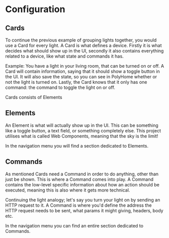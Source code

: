 # Configuration

## Cards

To continue the previous example of grouping lights together, you would use a Card for every light. A Card is what defines a device. Firstly it is what decides what should show up in the UI, secondly it also contains everything related to a device, like what state and commands it has.

Example: You have a light in your living room, that can be turned on or off. A Card will contain information, saying that it should show a toggle button in the UI. It will also save the state, so you can see in PolyHome whether or not the light is turned on. Lastly, the Card knows that it only has one command: the command to toggle the light on or off.

Cards consists of Elements

## Elements

An Element is what will actually show up in the UI. This can be something like a toggle button, a text field, or something completely else. This project utilises what is called Web Components, meaning that the sky is the limit!

In the navigation menu you will find a section dedicated to Elements.

## Commands

As mentioned Cards need a Command in order to do anything, other than just be shown. This is where a Command comes into play. A Command contains the low-level specific information about how an action should be executed, meaning this is also where it gets more technical.

Continuing the light analogy; let's say you turn your light on by sending an HTTP request to it. A Command is where you'd define the address the HTTP request needs to be sent, what params it might giving, headers, body etc.

In the navigation menu you can find an entire section dedicated to Commands.
